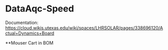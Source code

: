 # DataAqc-Speed
Documentation:
https://cloud.wikis.utexas.edu/wiki/spaces/LHRSOLAR/pages/338696120/Actual+Dynamics+Board

**Mouser Cart in BOM
